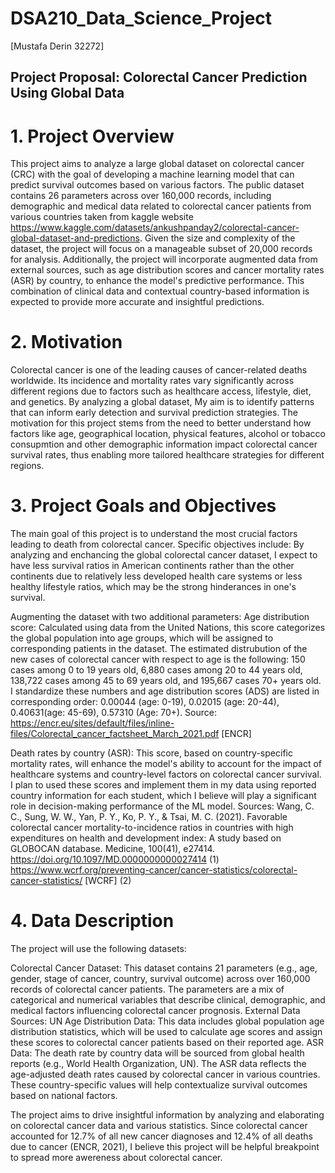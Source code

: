 # DSA210_Data_Science_Project

[Mustafa Derin 32272]

## Project Proposal: Colorectal Cancer Prediction Using Global Data

# 1. Project Overview
   
This project aims to analyze a large global dataset on colorectal cancer (CRC) with the goal of developing a machine learning model that can predict survival outcomes based on various factors. The public dataset contains 26 parameters across over 160,000 records, including demographic and medical data related to colorectal cancer patients from various countries taken from kaggle website https://www.kaggle.com/datasets/ankushpanday2/colorectal-cancer-global-dataset-and-predictions. Given the size and complexity of the dataset, the project will focus on a manageable subset of 20,000 records for analysis. Additionally, the project will incorporate augmented data from external sources, such as age distribution scores and cancer mortality rates (ASR) by country, to enhance the model's predictive performance. This combination of clinical data and contextual country-based information is expected to provide more accurate and insightful predictions.

# 2. Motivation
   
Colorectal cancer is one of the leading causes of cancer-related deaths worldwide. Its incidence and mortality rates vary significantly across different regions due to factors such as healthcare access, lifestyle, diet, and genetics. By analyzing a global dataset, My aim is to identify patterns that can inform early detection and survival prediction strategies. The motivation for this project stems from the need to better understand how factors like age, geographical location, physical features, alcohol or tobacco consupmtion and other demographic information impact colorectal cancer survival rates, thus enabling more tailored healthcare strategies for different regions.

# 3. Project Goals and Objectives
   
The main goal of this project is to understand the most crucial factors leading to death from colorectal cancer. Specific objectives include:
By analyzing and enchancing the global colorectal cancer dataset, I expect to have less survival ratios in American continents rather than the other continents due to relatively less developed health care systems or less healthy lifestyle ratios, which may be the strong hinderances in one's survival.

Augmenting the dataset with two additional parameters:
Age distribution score: Calculated using data from the United Nations, this score categorizes the global population into age groups, which will be assigned to corresponding patients in the dataset. The estimated distrubution of the new cases of colorectal cancer with respect to age is the following: 150 cases among 0 to 19 years old, 6,880 cases among 20 to 44 years old, 138,722 cases among 45 to 69 years old, and 195,667 cases 70+ years old. I standardize these numbers and age distribution scores (ADS) are listed in corresponding order: 0.00044 (age: 0-19), 0.02015 (age: 20-44), 0.40631(age: 45-69), 0.57310 (Age: 70+).
Source: https://encr.eu/sites/default/files/inline-files/Colorectal_cancer_factsheet_March_2021.pdf [ENCR] 

Death rates by country (ASR): This score, based on country-specific mortality rates, will enhance the model's ability to account for the impact of healthcare systems and country-level factors on colorectal cancer survival. I plan to used these scores and implement them in my data using reported country information for each student, which I believe will play a significant role in decision-making performance of the ML model. Sources: Wang, C. C., Sung, W. W., Yan, P. Y., Ko, P. Y., & Tsai, M. C. (2021). Favorable colorectal cancer mortality-to-incidence ratios in countries with high expenditures on health and development index: A study based on GLOBOCAN database. Medicine, 100(41), e27414. https://doi.org/10.1097/MD.0000000000027414 (1) https://www.wcrf.org/preventing-cancer/cancer-statistics/colorectal-cancer-statistics/ [WCRF] (2)

# 4. Data Description
   
The project will use the following datasets:

Colorectal Cancer Dataset:
This dataset contains 21 parameters (e.g., age, gender, stage of cancer, country, survival outcome) across over 160,000 records of colorectal cancer patients.
The parameters are a mix of categorical and numerical variables that describe clinical, demographic, and medical factors influencing colorectal cancer prognosis.
External Data Sources:
UN Age Distribution Data: This data includes global population age distribution statistics, which will be used to calculate age scores and assign these scores to colorectal cancer patients based on their reported age.
ASR Data: The death rate by country data will be sourced from global health reports (e.g., World Health Organization, UN). The ASR data reflects the age-adjusted death rates caused by colorectal cancer in various countries. These country-specific values will help contextualize survival outcomes based on national factors.

The project aims to drive insightful information by analyzing and elaborating on colorectal cancer data and various statistics. Since colorectal cancer accounted for
12.7% of all new cancer diagnoses and 12.4% of all deaths due to cancer (ENCR, 2021), I believe this project will be helpful breakpoint to spread more awereness about colorectal cancer. 
